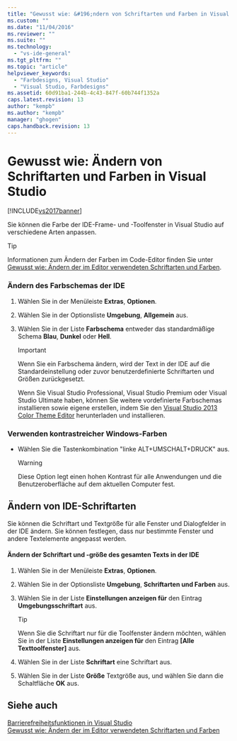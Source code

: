 ```yaml
---
title: "Gewusst wie: &#196;ndern von Schriftarten und Farben in Visual Studio | Microsoft Docs"
ms.custom: ""
ms.date: "11/04/2016"
ms.reviewer: ""
ms.suite: ""
ms.technology: 
  - "vs-ide-general"
ms.tgt_pltfrm: ""
ms.topic: "article"
helpviewer_keywords: 
  - "Farbdesigns, Visual Studio"
  - "Visual Studio, Farbdesigns"
ms.assetid: 60d91ba1-244b-4c43-847f-60b744f1352a
caps.latest.revision: 13
author: "kempb"
ms.author: "kempb"
manager: "ghogen"
caps.handback.revision: 13
---
```

# Gewusst wie: &#196;ndern von Schriftarten und Farben in Visual Studio
[!INCLUDE[vs2017banner](../code-quality/includes/vs2017banner.md)]

Sie können die Farbe der IDE\-Frame\- und \-Toolfenster in Visual Studio auf verschiedene Arten anpassen.  
  
> [!TIP]
>  Informationen zum Ändern der Farben im Code\-Editor finden Sie unter [Gewusst wie: Ändern der im Editor verwendeten Schriftarten und Farben](../ide/reference/how-to-change-fonts-and-colors-in-the-editor.md).  
  
### Ändern des Farbschemas der IDE  
  
1.  Wählen Sie in der Menüleiste **Extras**, **Optionen**.  
  
2.  Wählen Sie in der Optionsliste **Umgebung**, **Allgemein** aus.  
  
3.  Wählen Sie in der Liste **Farbschema** entweder das standardmäßige Schema **Blau**, **Dunkel** oder **Hell**.  
  
    > [!IMPORTANT]
    >  Wenn Sie ein Farbschema ändern, wird der Text in der IDE auf die Standardeinstellung oder zuvor benutzerdefinierte Schriftarten und Größen zurückgesetzt.  
    >   
    >  Wenn Sie Visual Studio Professional, Visual Studio Premium oder Visual Studio Ultimate haben, können Sie weitere vordefinierte Farbschemas installieren sowie eigene erstellen, indem Sie den [Visual Studio 2013 Color Theme Editor](http://visualstudiogallery.msdn.microsoft.com/9e08e5d3-6eb4-4e73-a045-6ea2a5cbdabe) herunterladen und installieren.  
  
### Verwenden kontrastreicher Windows\-Farben  
  
-   Wählen Sie die Tastenkombination "linke ALT\+UMSCHALT\+DRUCK" aus.  
  
    > [!WARNING]
    >  Diese Option legt einen hohen Kontrast für alle Anwendungen und die Benutzeroberfläche auf dem aktuellen Computer fest.  
  
## Ändern von IDE\-Schriftarten  
 Sie können die Schriftart und Textgröße für alle Fenster und Dialogfelder in der IDE ändern.  Sie können festlegen, dass nur bestimmte Fenster und andere Textelemente angepasst werden.  
  
#### Ändern der Schriftart und \-größe des gesamten Texts in der IDE  
  
1.  Wählen Sie in der Menüleiste **Extras**, **Optionen**.  
  
2.  Wählen Sie in der Optionsliste **Umgebung**, **Schriftarten und Farben** aus.  
  
3.  Wählen Sie in der Liste **Einstellungen anzeigen für** den Eintrag **Umgebungsschriftart** aus.  
  
    > [!TIP]
    >  Wenn Sie die Schriftart nur für die Toolfenster ändern möchten, wählen Sie in der Liste **Einstellungen anzeigen für** den Eintrag **\[Alle Texttoolfenster\]** aus.  
  
4.  Wählen Sie in der Liste **Schriftart** eine Schriftart aus.  
  
5.  Wählen Sie in der Liste **Größe** Textgröße aus, und wählen Sie dann die Schaltfläche **OK** aus.  
  
## Siehe auch  
 [Barrierefreiheitsfunktionen in Visual Studio](../ide/reference/accessibility-features-of-visual-studio.md)   
 [Gewusst wie: Ändern der im Editor verwendeten Schriftarten und Farben](../ide/reference/how-to-change-fonts-and-colors-in-the-editor.md)